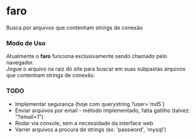 # faro
Busca por arquivos que contenham strings de conexão

### Modo de Uso
Atualmente o **faro** funciona exclusivamente sendo chamado pelo navegador.  
Jogue o arquivo na raiz do site para buscar em suas subpastas arquivos que contenham strings de conexão. 

### TODO
* Implementar segurança (hoje com querystring ?user=´md5´)
* Enviar arquivos por email - método implementado, falta gatilho (talvez: "?email=1")
* Rodar via console, sem a necessidade da interface web
* Varrer arquivos a procura de strings (ex: 'password', 'mysql')